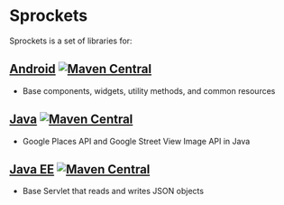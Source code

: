 Sprockets
=========

Sprockets is a set of libraries for:

[Android](android/) [![Maven Central][4]][5]
--------------------------------------------
* Base components, widgets, utility methods, and common resources

[Java](java/) [![Maven Central][0]][1]
--------------------------------------
* Google Places API and Google Street View Image API in Java

[Java EE](java-ee/) [![Maven Central][2]][3]
--------------------------------------------
* Base Servlet that reads and writes JSON objects

[0]: https://img.shields.io/maven-central/v/net.sf.sprockets/sprockets.svg
[1]: https://search.maven.org/#search|ga|1|g%3Anet.sf.sprockets%20a%3Asprockets
[2]: https://img.shields.io/maven-central/v/net.sf.sprockets/sprockets-ee.svg
[3]: https://search.maven.org/#search|ga|1|g%3Anet.sf.sprockets%20a%3Asprockets-ee
[4]: https://img.shields.io/maven-central/v/net.sf.sprockets/sprockets-android.svg
[5]: https://search.maven.org/#search|ga|1|g%3Anet.sf.sprockets%20a%3Asprockets-android
